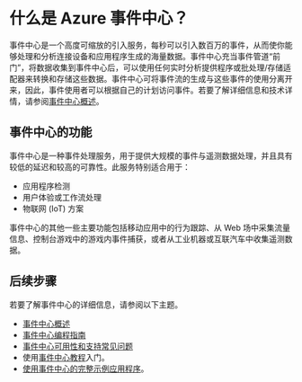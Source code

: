 <properties
	pageTitle="什么是 Azure 事件中心？| Azure"
	description="Azure 事件中心概述和说明"
	services="event-hubs"
	documentationCenter=".net"
	authors="sethmanheim"
	manager="timlt"
	editor=""/>  


<tags
	ms.service="event-hubs"
	ms.workload="na"
	ms.tgt_pltfrm="na"
	ms.devlang="na"
	ms.topic="get-started-article"
	ms.date="08/17/2016"
	wacn.date="10/10/2016"
	ms.author="sethm"/>  


# 什么是 Azure 事件中心？

事件中心是一个高度可缩放的引入服务，每秒可以引入数百万的事件，从而使你能够处理和分析连接设备和应用程序生成的海量数据。事件中心充当事件管道“前门”，将数据收集到事件中心后，可以使用任何实时分析提供程序或批处理/存储适配器来转换和存储这些数据。事件中心可将事件流的生成与这些事件的使用分离开来，因此，事件使用者可以根据自己的计划访问事件。若要了解详细信息和技术详情，请参阅[事件中心概述](/documentation/articles/event-hubs-overview/)。

## 事件中心的功能

事件中心是一种事件处理服务，用于提供大规模的事件与遥测数据处理，并且具有较低的延迟和较高的可靠性。此服务特别适合用于：

- 应用程序检测
- 用户体验或工作流处理
- 物联网 (IoT) 方案

事件中心的其他一些主要功能包括移动应用中的行为跟踪、从 Web 场中采集流量信息、控制台游戏中的游戏内事件捕获，或者从工业机器或互联汽车中收集遥测数据。

## 后续步骤

若要了解事件中心的详细信息，请参阅以下主题。

- [事件中心概述](/documentation/articles/event-hubs-overview/)
- [事件中心编程指南](/documentation/articles/event-hubs-programming-guide/)
- [事件中心可用性和支持常见问题](/documentation/articles/event-hubs-availability-and-support-faq/)
- 使用[事件中心教程]入门。
- [使用事件中心的完整示例应用程序]。

[事件中心教程]: /documentation/articles/event-hubs-csharp-ephcs-getstarted/
[使用事件中心的完整示例应用程序]: https://github.com/Azure-Samples/

<!---HONumber=Mooncake_0926_2016-->
